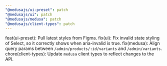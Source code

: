 ```yaml
---
"@medusajs/ui-preset": patch
"@medusajs/ui": patch
"@medusajs/medusa": patch
"@medusajs/client-types": patch
---
```


feat(ui-preset): Pull latest styles from Figma.
fix(ui): Fix invalid state styling of Select, so it correctly shows when aria-invalid is true.
fix(medusa): Align query params between `/admin/products/:id/variants` and `/admin/variants`.
chore(client-types): Update `medusa` client types to reflect changes to the API.
